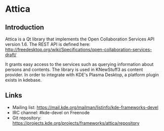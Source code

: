 # Attica

## Introduction

Attica is a Qt library that implements the Open Collaboration Services API version 1.6.
The REST API is defined here:
http://freedesktop.org/wiki/Specifications/open-collaboration-services-draft/

It grants easy access to the services such as querying information about persons and contents.
The library is used in KNewStuff3 as content provider.
In order to integrate with KDE's Plasma Desktop, a platform plugin exists in kdebase.

## Links

- Mailing list: <https://mail.kde.org/mailman/listinfo/kde-frameworks-devel>
- IRC channel: #kde-devel on Freenode
- Git repository: <https://projects.kde.org/projects/frameworks/attica/repository>
